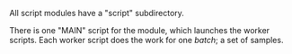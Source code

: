 
All script modules have a "script" subdirectory.

There is one "MAIN" script for the module, which launches the worker scripts.  Each worker script does the work for one _batch_; a set of samples.  
